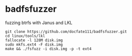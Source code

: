 # badfsfuzzer
fuzzing btrfs with Janus and LKL

```
git clone https://github.com/docfate111/badfsfuzzer.git
cd linux/tools/lkl
fallocate -l 128M disk.img
sudo mkfs.ext4 -F disk.img
make && ./fsfuzz -i disk.img -p -t ext4
```
